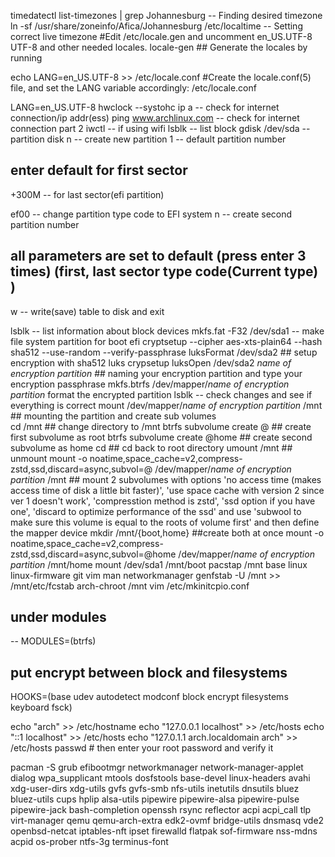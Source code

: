 timedatectl list-timezones | grep Johannesburg  -- Finding desired timezone
ln -sf /usr/share/zoneinfo/Afica/Johannesburg /etc/localtime -- Setting correct live timezone
#Edit /etc/locale.gen and uncomment en_US.UTF-8 UTF-8 and other needed locales.
locale-gen ## Generate the locales by running

echo LANG=en_US.UTF-8 >> /etc/locale.conf
#Create the locale.conf(5) file, and set the LANG variable accordingly:
/etc/locale.conf

LANG=en_US.UTF-8
hwclock --systohc
ip a -- check for internet connection/ip addr(ess)
ping www.archlinux.com -- check for internet connection part 2
iwctl -- if using wifi
lsblk -- list block
gdisk /dev/sda -- partition disk
n -- create new partition
1 -- default partition number

## enter default for first sector
+300M -- for last sector(efi partition)

ef00 --  change partition type code to EFI system
n -- create second partition number

## all parameters are set to default (press enter 3 times) (first, last sector type code(Current type) )

w -- write(save) table to disk and exit

lsblk -- list information about block devices
mkfs.fat -F32 /dev/sda1 -- make file system partition for boot efi
cryptsetup --cipher aes-xts-plain64 --hash sha512 --use-random --verify-passphrase luksFormat /dev/sda2 ## setup encryption with sha512 luks
crypsetup luksOpen /dev/sda2 *name of encryption partition* ## naming your encryption partition and type your encryption passphrase
mkfs.btrfs /dev/mapper/*name of encryption partition* format the encrypted partition
lsblk -- check changes and see if everything is correct
mount /dev/mapper/*name of encryption partition* /mnt ## mounting the partition and create sub volumes  
cd /mnt ## change directory to /mnt
btrfs subvolume create @ ## create first subvolume as root
btrfs subvolume create @home ## create second subvolume as home
cd ## cd back to root directory
umount /mnt ## unmount
mount -o noatime,space_cache=v2,compress-zstd,ssd,discard=async,subvol=@ /dev/mapper/*name of encryption partition* /mnt ## mount 2 subvolumes with options 'no access time (makes access time of disk a little bit faster)', 'use space cache with version 2 since ver 1 doesn't work', 'compresstion method is zstd', 'ssd option if you have one', 'discard to optimize performance of the ssd' and use 'subwool to make sure this volume is equal to the roots of volume first' and then define the mapper device
mkdir /mnt/{boot,home} ##create both at once
mount -o noatime,space_cache=v2,compress-zstd,ssd,discard=async,subvol=@home /dev/mapper/*name of encryption partition* /mnt/home
mount /dev/sda1 /mnt/boot
pacstap /mnt base linux linux-firmware git vim man networkmanager
genfstab -U /mnt >> /mnt/etc/fcstab
arch-chroot /mnt
vim /etc/mkinitcpio.conf
## under modules ##
-- MODULES=(btrfs)
## put encrypt between block and filesystems
HOOKS=(base udev autodetect modconf block encrypt filesystems keyboard fsck)


echo "arch" >> /etc/hostname
echo "127.0.0.1 localhost" >> /etc/hosts
echo "::1       localhost" >> /etc/hosts
echo "127.0.1.1 arch.localdomain arch" >> /etc/hosts
passwd # then enter your root password and verify it

pacman -S grub efibootmgr networkmanager network-manager-applet dialog wpa_supplicant mtools dosfstools base-devel linux-headers avahi xdg-user-dirs xdg-utils gvfs gvfs-smb nfs-utils inetutils dnsutils bluez bluez-utils cups hplip alsa-utils pipewire pipewire-alsa pipewire-pulse pipewire-jack bash-completion openssh rsync reflector acpi acpi_call tlp virt-manager qemu qemu-arch-extra edk2-ovmf bridge-utils dnsmasq vde2 openbsd-netcat iptables-nft ipset firewalld flatpak sof-firmware nss-mdns acpid os-prober ntfs-3g terminus-font
